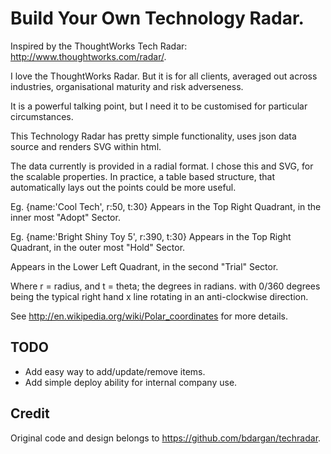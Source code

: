 # Build Your Own Technology Radar.

Inspired by the ThoughtWorks Tech Radar: http://www.thoughtworks.com/radar/.

I love the ThoughtWorks Radar. But it is for all clients, averaged out across industries, organisational maturity and risk adverseness.

It is a powerful talking point, but I need it to be customised for particular circumstances.

This Technology Radar has pretty simple functionality, uses json data source and renders SVG within html.

The data currently is provided in a radial format. I chose this and SVG, for the scalable properties. In practice, a table based structure, that automatically lays out the points could be more useful.

Eg. {name:'Cool Tech', r:50, t:30}
Appears in the Top Right Quadrant, in the inner most "Adopt" Sector.

Eg. {name:'Bright Shiny Toy 5', r:390, t:30}
Appears in the Top Right Quadrant, in the outer most "Hold" Sector.

Appears in the Lower Left Quadrant, in the second "Trial" Sector.

Where r = radius, and t = theta; the degrees in radians. with 0/360 degrees being the typical right hand x line rotating in an anti-clockwise direction.

See http://en.wikipedia.org/wiki/Polar_coordinates for more details.


## TODO

 - Add easy way to add/update/remove items.
 - Add simple deploy ability for internal company use.


## Credit

Original code and design belongs to https://github.com/bdargan/techradar.
